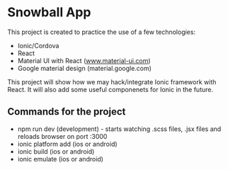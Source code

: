 Snowball App
============

This project is created to practice the use of a few technologies:
* Ionic/Cordova
* React
* Material UI with React (www.material-ui.com)
* Google material design (material.google.com)

This project will show how we may hack/integrate Ionic framework with React. 
It will also add some useful componenets for Ionic in the future.

## Commands for the project
- npm run dev (development) - starts watching .scss files, .jsx files and reloads browser on port :3000
- ionic platform add (ios or android)
- ionic build (ios or android)
- ionic emulate (ios or android)